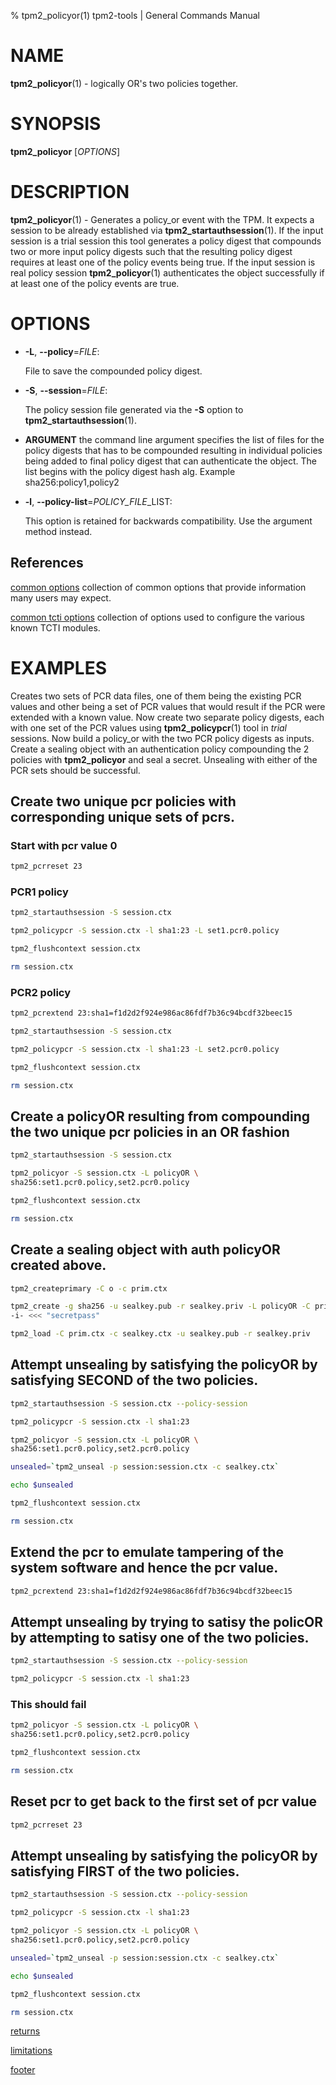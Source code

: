 % tpm2_policyor(1) tpm2-tools | General Commands Manual

# NAME

**tpm2_policyor**(1) - logically OR's two policies together.

# SYNOPSIS

**tpm2_policyor** [*OPTIONS*]

# DESCRIPTION

**tpm2_policyor**(1) - Generates a policy_or event with the TPM. It expects a
session to be already established via **tpm2_startauthsession**(1). If
the input session is a trial session this tool generates a policy digest that
compounds two or more input  policy digests such that the resulting policy digest
requires at least one of the policy events being true. If the input session is
real policy session **tpm2_policyor**(1) authenticates the object successfully
if at least one of the policy events are true.

# OPTIONS

  * **-L**, **\--policy**=_FILE_:

    File to save the compounded policy digest.

  * **-S**, **\--session**=_FILE_:

    The policy session file generated via the **-S** option to
    **tpm2_startauthsession**(1).

  * **ARGUMENT** the command line argument specifies the list of files for the
    policy digests that has to be compounded resulting in individual policies
    being added to final policy digest that can authenticate the object. The
    list begins with the policy digest hash alg. Example sha256:policy1,policy2

  * **-l**, **\--policy-list**=_POLICY\_FILE_\_LIST:

    This option is retained for backwards compatibility. Use the argument method
    instead.

## References

[common options](common/options.md) collection of common options that provide
information many users may expect.

[common tcti options](common/tcti.md) collection of options used to configure
the various known TCTI modules.

# EXAMPLES

Creates two sets of PCR data files, one of them being the existing PCR values
and other being a set of PCR values that would result if the PCR were extended
with a known value. Now create two separate policy digests, each with one set
of the PCR values using **tpm2_policypcr**(1) tool in *trial* sessions. Now
build a policy_or with the two PCR policy digests as inputs. Create a sealing
object with an authentication policy compounding the 2 policies with
**tpm2_policyor** and seal a secret. Unsealing with either of the PCR sets
should be successful.

## Create two unique pcr policies with corresponding unique sets of pcrs.

### Start with pcr value 0
```bash
tpm2_pcrreset 23
```

### PCR1 policy
```bash
tpm2_startauthsession -S session.ctx

tpm2_policypcr -S session.ctx -l sha1:23 -L set1.pcr0.policy

tpm2_flushcontext session.ctx

rm session.ctx
```

### PCR2 policy
```bash
tpm2_pcrextend 23:sha1=f1d2d2f924e986ac86fdf7b36c94bcdf32beec15

tpm2_startauthsession -S session.ctx

tpm2_policypcr -S session.ctx -l sha1:23 -L set2.pcr0.policy

tpm2_flushcontext session.ctx

rm session.ctx
```

## Create a policyOR resulting from compounding the two unique pcr policies in an OR fashion
```bash
tpm2_startauthsession -S session.ctx

tpm2_policyor -S session.ctx -L policyOR \
sha256:set1.pcr0.policy,set2.pcr0.policy

tpm2_flushcontext session.ctx

rm session.ctx
```

## Create a sealing object with auth policyOR created above.
```bash
tpm2_createprimary -C o -c prim.ctx

tpm2_create -g sha256 -u sealkey.pub -r sealkey.priv -L policyOR -C prim.ctx \
-i- <<< "secretpass"

tpm2_load -C prim.ctx -c sealkey.ctx -u sealkey.pub -r sealkey.priv
```

## Attempt unsealing by satisfying the policyOR by satisfying SECOND of the two policies.
```bash
tpm2_startauthsession -S session.ctx --policy-session

tpm2_policypcr -S session.ctx -l sha1:23

tpm2_policyor -S session.ctx -L policyOR \
sha256:set1.pcr0.policy,set2.pcr0.policy

unsealed=`tpm2_unseal -p session:session.ctx -c sealkey.ctx`

echo $unsealed

tpm2_flushcontext session.ctx

rm session.ctx
```

## Extend the pcr to emulate tampering of the system software and hence the pcr value.
```bash
tpm2_pcrextend 23:sha1=f1d2d2f924e986ac86fdf7b36c94bcdf32beec15
```

## Attempt unsealing by trying to satisy the policOR by attempting to satisy one of the two policies.
```bash
tpm2_startauthsession -S session.ctx --policy-session

tpm2_policypcr -S session.ctx -l sha1:23
```

### This should fail
```bash
tpm2_policyor -S session.ctx -L policyOR \
sha256:set1.pcr0.policy,set2.pcr0.policy

tpm2_flushcontext session.ctx

rm session.ctx
```

## Reset pcr to get back to the first set of pcr value
```bash
tpm2_pcrreset 23
```

## Attempt unsealing by satisfying the policyOR by satisfying FIRST of the two policies.
```bash
tpm2_startauthsession -S session.ctx --policy-session

tpm2_policypcr -S session.ctx -l sha1:23

tpm2_policyor -S session.ctx -L policyOR \
sha256:set1.pcr0.policy,set2.pcr0.policy

unsealed=`tpm2_unseal -p session:session.ctx -c sealkey.ctx`

echo $unsealed

tpm2_flushcontext session.ctx

rm session.ctx
```

[returns](common/returns.md)

[limitations](common/policy-limitations.md)

[footer](common/footer.md)

